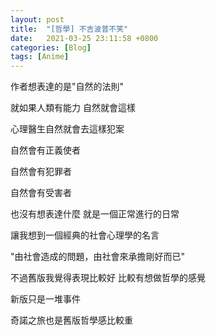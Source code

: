 ```yaml
---
layout: post
title:  "[哲學] 不吉波普不笑"
date:   2021-03-25 23:11:58 +0800
categories: [Blog]
tags: [Anime]
---
```


作者想表達的是"自然的法則"

就如果人類有能力  自然就會這樣

心理醫生自然就會去這樣犯案

自然會有正義使者

自然會有犯罪者

自然會有受害者

也沒有想表達什麼  就是一個正常進行的日常



讓我想到一個經典的社會心理學的名言

"由社會造成的問題，由社會來承擔剛好而已"



不過舊版我覺得表現比較好 比較有想做哲學的感覺

新版只是一堆事件



奇諾之旅也是舊版哲學感比較重